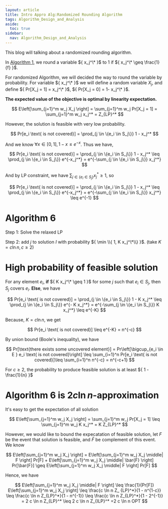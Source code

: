 ```yaml
---
layout: article
title: Intro Appro Alg:Randomized Rounding Algorithm
tags: Algorithm_Design_and_Analysis
aside:
  toc: true
sidebar:
  nav: Algorithm_Design_and_Analysis
---
```


This blog will talking about a randomized rounding algorithm.

<!--more-->

In [Algorithm ${ 1 }$](https://wu-haonan.github.io/2023/10/02/ADA_Lec_12.html#deterministic-rounding-algorithm), we round a variable ${ x_j^\* }$ to ${ 1 }$ if ${ x_j^\* \geq \frac{1}{f} }$. 

For randomized Algorithm, we will decided the way to round the variable by probability. For variable ${ x_j^\* }$ we will define a random variable ${ X_j }$, and define ${ Pr[X_j = 1] = x_j^\* }$, ${ Pr[X_j = 0] = 1- x_j^\* }$.

<b>The expected value of the objective is optimal by linearity expectation. </b>

<center>$$
E\left[\sum_{j=1}^m w_j X_j \right] = \sum_{j=1}^m w_j Pr[X_j = 1] = \sum_{j=1}^m w_j x_j^*  = Z_{LP}^*
$$</center>

However, the solution is feasible with very low probability.

<center>$$
Pr[e_i \text{ is not covered}] = \prod_{j \in \{e_i \in S_j\}} 1 - x_j^*
$$</center>

And we know ${\forall x \in [0,1], 1 -x \leq e^{-x} }$. Thus we have,

<center>$$
Pr[e_i \text{ is not covered}] = \prod_{j \in \{e_i \in S_j\}} 1 - x_j^* \leq \prod_{j \in \{e_i \in S_j\}} e^{-x_j^*} = e^{-\sum_{j \in \{e_i \in S_j\}} x_j^*}
$$</center>

And by LP constraint, we have ${ \sum_{j \in \{e_i \in S_j\}} x_j^* \geq 1 }$, so 

<center>$$
Pr[e_i \text{ is not covered}] = \prod_{j \in \{e_i \in S_j\}} 1 - x_j^* \leq \prod_{j \in \{e_i \in S_j\}} e^{-x_j^*} = e^{-\sum_{j \in \{e_i \in S_j\}} x_j^*} \leq e^{-1}
$$</center>

# Algorithm ${ 6 }$

Step 1: Solve the relaxed LP

Step 2: add ${ j }$ to solution ${ I }$ with probability ${ \min \\{ 1, K x_j^\*\\} }$. (take ${ K = c \ln n, c\geq 2 }$)

# High probability of feasible solution

For any element ${ e_i }$, <b>if</b> ${ K x_j^\* \geq 1 }$ for some ${ j }$ such that ${ e_i \in S_j }$, then ${ S_j }$ covers ${ e_i }$. <b>Else</b>, we have

<center>$$
Pr[e_i \text{ is not covered}] = \prod_{j \in \{e_i \in S_j\}} 1 - K x_j^* \leq \prod_{j \in \{e_i \in S_j\}} e^{- K x_j^*} = e^{-\sum_{j \in \{e_i \in S_j\}} K x_j^*} \leq e^{-K}
$$</center>

Because, ${ K = c \ln n }$, we get 

<center>$$
Pr[e_i \text{ is not covered}] \leq e^{-K} = n^{-c}
$$</center>

By union bound (Boole's inequality), we have 

<center>$$
Pr[\text{there exists some uncovered element}] =  Pr\left[\bigcup_{e_i \in E } e_i \text{ is not covered}\right] \leq \sum_{i=1}^n Pr[e_i \text{ is not covered}]\leq \sum_{i=1}^n n^{-c} = n^{-c+1}
$$</center>

For ${ c \geq 2 }$, the probability to produce feasible solution is at least ${ 1 - \frac{1}{n} }$

# Algorithm ${ 6 }$ is ${ 2c \ln n }$-approximation

It's easy to get the expectation of all solution

<center>$$
E\left[\sum_{j=1}^m w_j X_j \right] = \sum_{j=1}^m w_j Pr[X_j = 1] \leq \sum_{j=1}^m w_j K x_j^*  = K Z_{LP}^*
$$</center>

However, we would like to bound the expecatation of feasible solution, let ${ F }$ be the event that solution is feasible, and ${ \bar{F} }$ be complement of this event. We know 

<center>$$
E\left[\sum_{j=1}^m w_j X_j \right] = E\left[\sum_{j=1}^m w_j X_j \middle| F \right] Pr[F] + E\left[\sum_{j=1}^m w_j X_j \middle| \bar{F} \right] Pr[\bar{F}] \geq E\left[\sum_{j=1}^m w_j X_j \middle| F \right] Pr[F]
$$</center>

Hence, we have 

<center>$$
E\left[\sum_{j=1}^m w_j X_j \middle| F \right] \leq \frac{1}{Pr[F]} E\left[\sum_{j=1}^m w_j X_j \right] \leq \frac{c \ln n Z_
{LP}^*}{1 - n^{1-c}} \leq \frac{c \ln n Z_{LP}^*}{1 - n^{-1}} \leq \frac{c \ln n Z_{LP}^*}{1 - 2^{-1}} = 2 c \ln n Z_{LP}^* \leq 2 c \ln n Z_{ILP}^* =2 c \ln n OPT 
$$</center>